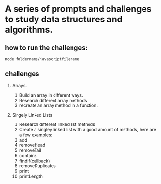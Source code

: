# A series of prompts and challenges to study data structures and algorithms.

## how to run the challenges:
``` node foldername/javascriptfilename ``` 

## challenges

1. Arrays. 
   1. Build an array in different ways. 
   2. Research different array methods 
   3. recreate an array method in a function.

2. Singely Linked Lists
   1. Research different linked list methods
   2.  Create a singley linked list with a good amount of methods, here are a few examples:
      1. add
      2. removeHead
      3. removeTail
      4. contains
      5. findIf(callback)
      6. removeDuplicates
      7. print
      8. printLength
 
